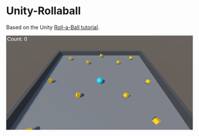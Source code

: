 # Unity-Rollaball

Based on the Unity [Roll-a-Ball tutorial](https://learn.unity.com/project/roll-a-ball).

![Roll-a-Ball game screenshot](screenshot.png)